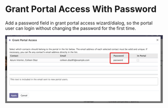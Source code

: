 # Grant Portal Access With Password

Add a password field in grant portal access wizard/dialog, so the portal user can login without changing the password for the first time.

![Screenshot](static/description/icon.png "Screenshot")
